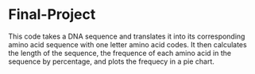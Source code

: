 # Final-Project
This code takes a DNA sequence and translates it into its corresponding amino acid sequence with one letter amino acid codes. It then calculates the length of the sequence, the frequence of each amino acid in the sequence by percentage, and plots the frequecy in a pie chart.
